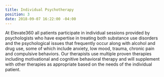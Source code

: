 ```yaml
---
title: Individual Psychotherapy
position: 3
date: 2018-09-07 16:22:00 -04:00
---
```


At Elevate360 all patients participate in individual sessions provided by psychologists who have expertise in treating both substance use disorders and the psychological issues that frequently occur along with alcohol and drug use, some of which include anxiety, low mood, trauma, chronic pain and compulsive behaviors.  Our therapists use multiple proven therapies including motivational and cognitive behavioral therapy and will supplement with other therapies as appropriate based on the needs of the individual patient. 